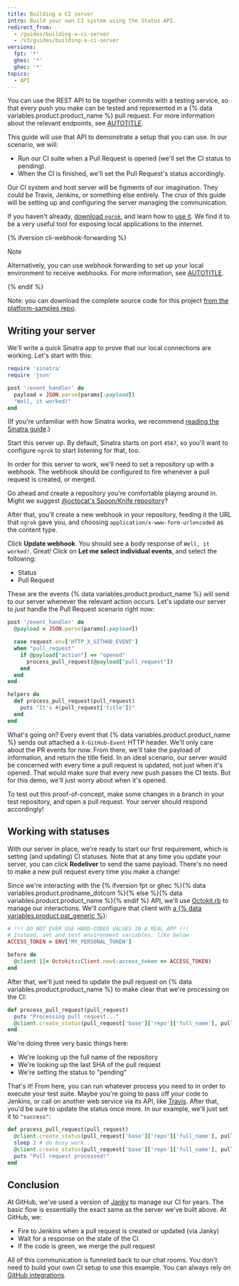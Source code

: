```yaml
---
title: Building a CI server
intro: Build your own CI system using the Status API.
redirect_from:
  - /guides/building-a-ci-server
  - /v3/guides/building-a-ci-server
versions:
  fpt: '*'
  ghes: '*'
  ghec: '*'
topics:
  - API
---
```




You can use the REST API to tie together commits with
a testing service, so that every push you make can be tested and represented
in a {% data variables.product.product_name %} pull request. For more information about the relevant endpoints, see [AUTOTITLE](/rest/commits/statuses).

This guide will use that API to demonstrate a setup that you can use.
In our scenario, we will:

* Run our CI suite when a Pull Request is opened (we'll set the CI status to pending).
* When the CI is finished, we'll set the Pull Request's status accordingly.

Our CI system and host server will be figments of our imagination. They could be
Travis, Jenkins, or something else entirely. The crux of this guide will be setting up
and configuring the server managing the communication.

If you haven't already, [download `ngrok`](https://ngrok.com/), and learn how
to [use it](/webhooks-and-events/webhooks/configuring-your-server-to-receive-payloads#using-ngrok). We find it to be a very useful tool for exposing local
applications to the internet.

{% ifversion cli-webhook-forwarding %}

> [!NOTE]
> Alternatively, you can use webhook forwarding to set up your local environment to receive webhooks. For more information, see [AUTOTITLE](/webhooks-and-events/webhooks/receiving-webhooks-with-the-github-cli).

{% endif %}

Note: you can download the complete source code for this project
[from the platform-samples repo](https://github.com/github/platform-samples/tree/master/api/ruby/building-a-ci-server).

## Writing your server

We'll write a quick Sinatra app to prove that our local connections are working.
Let's start with this:

``` ruby
require 'sinatra'
require 'json'

post '/event_handler' do
  payload = JSON.parse(params[:payload])
  "Well, it worked!"
end
```

(If you're unfamiliar with how Sinatra works, we recommend [reading the Sinatra guide](http://www.sinatrarb.com/).)

Start this server up. By default, Sinatra starts on port `4567`, so you'll want
to configure `ngrok` to start listening for that, too.

In order for this server to work, we'll need to set a repository up with a webhook. The webhook should be configured to fire whenever a pull request is created, or merged.

Go ahead and create a repository you're comfortable playing around in. Might we suggest [@octocat's Spoon/Knife repository](https://github.com/octocat/Spoon-Knife)?

After that, you'll create a new webhook in your repository, feeding it the URL that `ngrok` gave you, and choosing `application/x-www-form-urlencoded` as the content type.

Click **Update webhook**. You should see a body response of `Well, it worked!`.
Great! Click on **Let me select individual events**, and select the following:

* Status
* Pull Request

These are the events {% data variables.product.product_name %} will send to our server whenever the relevant action
occurs. Let's update our server to _just_ handle the Pull Request scenario right now:

``` ruby
post '/event_handler' do
  @payload = JSON.parse(params[:payload])

  case request.env['HTTP_X_GITHUB_EVENT']
  when "pull_request"
    if @payload["action"] == "opened"
      process_pull_request(@payload["pull_request"])
    end
  end
end

helpers do
  def process_pull_request(pull_request)
    puts "It's #{pull_request['title']}"
  end
end
```

What's going on? Every event that {% data variables.product.product_name %} sends out attached a `X-GitHub-Event`
HTTP header. We'll only care about the PR events for now. From there, we'll
take the payload of information, and return the title field. In an ideal scenario,
our server would be concerned with every time a pull request is updated, not just
when it's opened. That would make sure that every new push passes the CI tests.
But for this demo, we'll just worry about when it's opened.

To test out this proof-of-concept, make some changes in a branch in your test
repository, and open a pull request. Your server should respond accordingly!

## Working with statuses

With our server in place, we're ready to start our first requirement, which is
setting (and updating) CI statuses. Note that at any time you update your server,
you can click **Redeliver** to send the same payload. There's no need to make a
new pull request every time you make a change!

Since we're interacting with the {% ifversion fpt or ghec %}{% data variables.product.prodname_dotcom %}{% else %}{% data variables.product.product_name %}{% endif %} API, we'll use [Octokit.rb](https://github.com/octokit/octokit.rb)
to manage our interactions. We'll configure that client with
[a {% data variables.product.pat_generic %}](/authentication/keeping-your-account-and-data-secure/creating-a-personal-access-token):

``` ruby
# !!! DO NOT EVER USE HARD-CODED VALUES IN A REAL APP !!!
# Instead, set and test environment variables, like below
ACCESS_TOKEN = ENV['MY_PERSONAL_TOKEN']

before do
  @client ||= Octokit::Client.new(:access_token => ACCESS_TOKEN)
end
```

After that, we'll just need to update the pull request on {% data variables.product.product_name %} to make clear
that we're processing on the CI:

``` ruby
def process_pull_request(pull_request)
  puts "Processing pull request..."
  @client.create_status(pull_request['base']['repo']['full_name'], pull_request['head']['sha'], 'pending')
end
```

We're doing three very basic things here:

* We're looking up the full name of the repository
* We're looking up the last SHA of the pull request
* We're setting the status to "pending"

That's it! From here, you can run whatever process you need to in order to execute
your test suite. Maybe you're going to pass off your code to Jenkins, or call
on another web service via its API, like [Travis](https://api.travis-ci.com/docs/). After that, you'd
be sure to update the status once more. In our example, we'll just set it to `"success"`:

``` ruby
def process_pull_request(pull_request)
  @client.create_status(pull_request['base']['repo']['full_name'], pull_request['head']['sha'], 'pending')
  sleep 2 # do busy work...
  @client.create_status(pull_request['base']['repo']['full_name'], pull_request['head']['sha'], 'success')
  puts "Pull request processed!"
end
```

## Conclusion

At GitHub, we've used a version of [Janky](https://github.com/github/janky) to manage our CI for years.
The basic flow is essentially the exact same as the server we've built above.
At GitHub, we:

* Fire to Jenkins when a pull request is created or updated (via Janky)
* Wait for a response on the state of the CI
* If the code is green, we merge the pull request

All of this communication is funneled back to our chat rooms. You don't need to
build your own CI setup to use this example.
You can always rely on [GitHub integrations](https://github.com/integrations).
